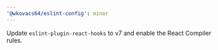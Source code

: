 ```yaml
---
'@wkovacs64/eslint-config': minor
---
```


Update `eslint-plugin-react-hooks` to v7 and enable the React Compiler rules.
